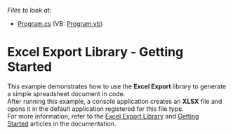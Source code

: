 <!-- default file list -->
*Files to look at*:

* [Program.cs](./CS/XLExportExamples/Program.cs) (VB: [Program.vb](./VB/XLExportExamples/Program.vb))
<!-- default file list end -->
# Excel Export Library - Getting Started


This example demonstrates how to use the <strong>Excel Export</strong> library to generate a simple spreadsheet document in code.<br />After running this example, a console application creates an <strong>XLSX</strong> file and opens it in the default application registered for this file type.<br />For more information, refer to the <a href="https://documentation.devexpress.com/OfficeFileAPI/114031/Excel-Export-Library">Excel Export Library</a> and <a href="https://documentation.devexpress.com/OfficeFileAPI/114032/Excel-Export-Library/Getting-Started">Getting Started</a> articles in the documentation.
